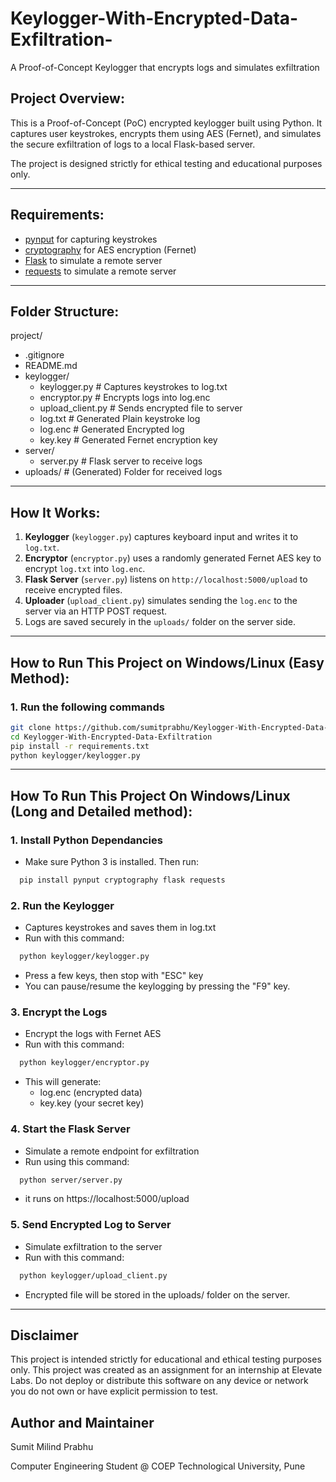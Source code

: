 # Keylogger-With-Encrypted-Data-Exfiltration-
A Proof-of-Concept Keylogger that encrypts logs and simulates exfiltration

## Project Overview:

This is a Proof-of-Concept (PoC) encrypted keylogger built using Python. It captures user keystrokes, encrypts them using AES (Fernet), and simulates the secure exfiltration of logs to a local Flask-based server.

The project is designed strictly for ethical testing and educational purposes only.

---

## Requirements:

- [pynput](https://pypi.org/project/pynput/) for capturing keystrokes
- [cryptography](https://pypi.org/project/cryptography/) for AES encryption (Fernet)
- [Flask](https://flask.palletsprojects.com/en/stable/) to simulate a remote server
- [requests](https://pypi.org/project/requests/) to simulate a remote server

---

## Folder Structure:

project/
- .gitignore
- README.md
- keylogger/
  - keylogger.py # Captures keystrokes to log.txt
  - encryptor.py # Encrypts logs into log.enc
  - upload_client.py # Sends encrypted file to server
  - log.txt # Generated Plain keystroke log
  - log.enc # Generated Encrypted log
  - key.key # Generated Fernet encryption key
- server/
  - server.py # Flask server to receive logs
- uploads/ # (Generated) Folder for received logs

---

## How It Works:

1. **Keylogger** (`keylogger.py`) captures keyboard input and writes it to `log.txt`.
2. **Encryptor** (`encryptor.py`) uses a randomly generated Fernet AES key to encrypt `log.txt` into `log.enc`.
3. **Flask Server** (`server.py`) listens on `http://localhost:5000/upload` to receive encrypted files.
4. **Uploader** (`upload_client.py`) simulates sending the `log.enc` to the server via an HTTP POST request.
5. Logs are saved securely in the `uploads/` folder on the server side.

---
## How to Run This Project on Windows/Linux (Easy Method):

### 1. Run the following commands

```bash
git clone https://github.com/sumitprabhu/Keylogger-With-Encrypted-Data-Exfiltration.git
cd Keylogger-With-Encrypted-Data-Exfiltration
pip install -r requirements.txt
python keylogger/keylogger.py
```

---
## How To Run This Project On Windows/Linux (Long and Detailed method):

### 1. Install Python Dependancies

- Make sure Python 3 is installed. Then run:

```bash
  pip install pynput cryptography flask requests
```

### 2. Run the Keylogger

- Captures keystrokes and saves them in log.txt
- Run with this command:

```bash
  python keylogger/keylogger.py
```

- Press a few keys, then stop with "ESC" key
- You can pause/resume the keylogging by pressing the "F9" key.

### 3. Encrypt the Logs

- Encrypt the logs with Fernet AES
- Run with this command:
```bash
  python keylogger/encryptor.py
```

- This will generate:
  - log.enc (encrypted data)
  - key.key (your secret key)

### 4. Start the Flask Server

- Simulate a remote endpoint for exfiltration
- Run using this command:

```bash
  python server/server.py
```

- it runs on https://localhost:5000/upload

### 5. Send Encrypted Log to Server

- Simulate exfiltration to the server
- Run with this command:

```bash
  python keylogger/upload_client.py
```

- Encrypted file will be stored in the uploads/ folder on the server.

---

## Disclaimer

This project is intended strictly for educational and ethical testing purposes only. This project was created as an assignment for an internship at Elevate Labs. Do not deploy or distribute this software on any device or network you do not own or have explicit permission to test.

## Author and Maintainer

Sumit Milind Prabhu

Computer Engineering Student @ COEP Technological University, Pune

